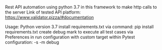 Rest API automation using python 3.7 in this framework to make http calls
to the server Link of tested API platform: https://www.validator.pizza/#documentation

Usage: Python version 3.7
install requirements.txt via command: pip install requirements.txt
create debug mark to execute all test cases via Preferences in run configuration with custom target within Pytest configuration: -s -m debug
